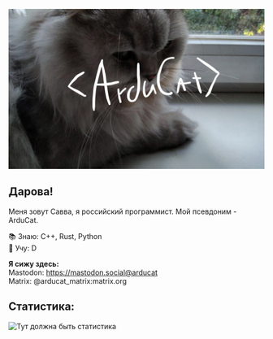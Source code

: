 ![<Arducat>](arducat.png)

## Дарова!

Меня зовут Савва, я российский программист. Мой псевдоним - ArduCat.  

📚 Знаю: C++, Rust, Python  
📖 Учу: D  

**Я сижу здесь:**  
Mastodon: https://mastodon.social@arducat  
Matrix: @arducat_matrix:matrix.org  

## Статистика:

![Тут должна быть статистика](https://github-readme-stats.vercel.app/api/top-langs/?username=arducat&theme=radical&layout=compact)
